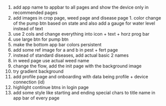 1. add app name to appbar to all pages and show the device only in recommended pages
2. add images in crop page, weed page and disease page
		1. color change of the pump btn based on state and also add a gauge for water level instead of text
3. use 2 cols and change everything into icon + text + horz prog bar
4. use large btn for pump btn
5. make the bottom app bar colors persistent
6. add some ref image for a and b in pest + fert page 
7. instead of standard diseases, add actual basic 2 names
8. in weed page use actual weed name
9. change the flow, add the init page with the background image
10. try gradient background
11. add profile page and onboarding with data being profile + device connection (id)
12. highlight continue btns in login page
13. add some style like starting and ending special chars to title name in app bar of every page